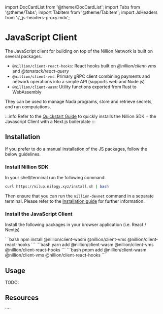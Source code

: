 import DocCardList from '@theme/DocCardList';
import Tabs from '@theme/Tabs';
import TabItem from '@theme/TabItem';
import JsHeaders from './\_js-headers-proxy.mdx';

# JavaScript Client

The JavaScript client for building on top of the Nillion Network is built on several packages.

- `@nillion/client-react-hooks`: React hooks built on _@nillion/client-vms_ and _@tanstack/react-query_
- `@nillion/client-vms`: Primary gRPC client combining payments and network operations into a simple API (supports web and Node.js)
- `@nillion/client-wasm`: Utility functions exported from Rust to WebAssembly

They can be used to manage Nada programs, store and retrieve secrets, and run computations.

:::info
Refer to the [Quickstart Guide](./quickstart-install) to quickly installs the Nillion SDK + the Javascript Client with a Next.js boilerplate
:::

## Installation

If you prefer to do a manual installation of the JS packages, follow the below guidelines.

### Install Nillion SDK

In your shell/terminal run the following command.

```bash
curl https://nilup.nilogy.xyz/install.sh | bash
```

Then ensure that you can run the `nillion-devnet` command in a separate terminal. Please refer to the [Installation guide](./installation) for further information.

### Install the JavaScript Client

Install the following packages in your browser application (i.e. React / Nextjs)

<Tabs>

  <TabItem value="npm" label="npm" default>
```bash
npm install @nillion/client-wasm @nillion/client-vms @nillion/client-react-hooks
```
  </TabItem>

   <TabItem value="yarn" label="yarn">
```bash
yarn add @nillion/client-wasm @nillion/client-vms @nillion/client-react-hooks
```
  </TabItem>

  <TabItem value="pnpm" label="pnpm">
```bash
pnpm add @nillion/client-wasm @nillion/client-vms @nillion/client-react-hooks
```
  </TabItem>
</Tabs>

## Usage

TODO:

## Resources

<DocCardList/>
````
